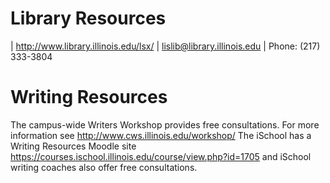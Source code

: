 # Library Resources
| <http://www.library.illinois.edu/lsx/>
| lislib@library.illinois.edu 
| Phone: (217) 333-3804

# Writing Resources
The campus-wide Writers Workshop provides free consultations. For more information see <http://www.cws.illinois.edu/workshop/>
The iSchool has a Writing Resources Moodle site <https://courses.ischool.illinois.edu/course/view.php?id=1705> and iSchool writing coaches also offer free consultations.

